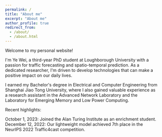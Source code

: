 ```yaml
---
permalink: /
title: "About me"
excerpt: "About me"
author_profile: true
redirect_from: 
  - /about/
  - /about.html
---
```


Welcome to my personal website!

I'm Ye Wei, a third-year PhD student at Loughborough University with a passion for traffic forecasting and spatio-temporal prediction. As a dedicated researcher, I'm driven to develop technologies that can make a positive impact on our daily lives.

I earned my Bachelor's degree in Electrical and Computer Engineering from Shanghai Jiao Tong University, where I also gained valuable experience as a research assistant in the Advanced Network Laboratory and the Laboratory for Emerging Memory and Low Power Computing.

Recent highlights:

October 1, 2023: Joined the Alan Turing Institute as an enrichment student.
December 12, 2022: Our lightweight model achieved 7th place in the NeurIPS 2022 Traffic4cast competition.

<!-- ## Introduction

Hello and welcome to my personal website! My name is Ye Wei, and I am currently a third-year PhD student at Loughborough University. My research interests lie at the intersection of traffic forecasting and spatio-temporal prediction. As a dedicated researcher, I hope to contribute to the advancement of technologies that can have a profound impact on our daily lives.

## Research Interests

1. **Graph Neural Networks**: I am fascinated by the potential of graph neural networks to model complex relationships and patterns in structured data. My research in this area aims to develop novel algorithms and architectures to improve their efficiency and scalability for real-world applications.

2. **Time-Series Forecasting**: Accurate time-series forecasting is essential for a wide range of industries and applications. I am working on developing state-of-the-art models that can efficiently capture temporal patterns and provide reliable predictions for various domains, such as finance, climate, and traffic.

3. **Spatial-Temporal Prediction**: Understanding and predicting the dynamics of spatial-temporal data is a challenging yet crucial task. My research focuses on devising innovative methods to capture both spatial and temporal dependencies in data, ultimately leading to more accurate predictions in areas like urban planning, transportation, and environmental monitoring.

4. **Mobility**: The study of human mobility patterns has significant implications for urban planning, transportation, and public health. I am interested in harnessing the power of data-driven approaches to uncover insights into human movement and behavior, which can be used to inform policy and improve our urban environments.

## Background

I began my academic journey with a strong foundation in Electrical and Computer Engineering, completing my Bachelor's degree at Shanghai Jiao Tong University. During these years, I developed a keen interest in leveraging advanced machine learning and deep learning techniques to address complex problems in the field.

## Collaborations and Goals

Throughout my academic career, I have had the opportunity to collaborate with researchers from diverse fields, including transportation and electronic, which has enriched my learning experience and allowed me to tackle complex interdisciplinary problems. I am always open to new collaborations and eager to explore innovative research ideas.

My ultimate goal is to contribute to the development of cutting-edge technologies and methodologies that can help address the challenges our society faces today. By sharing my knowledge and findings through publications, presentations, and this website, I hope to inspire others in the field and foster a collaborative environment for continued innovation.

## Contact

Thank you for visiting my website! Feel free to explore my research projects, publications, and blog for more information about my work. If you have any questions or would like to discuss potential collaborations, please do not hesitate to get in touch via the contact page.
 -->
